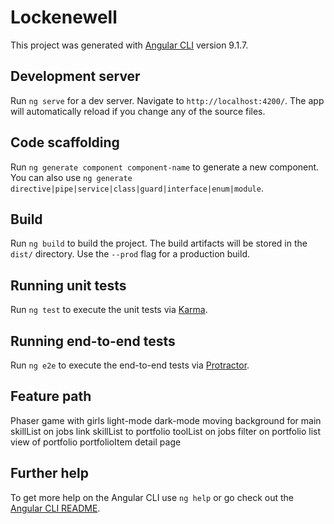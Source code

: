 # Lockenewell

This project was generated with [Angular CLI](https://github.com/angular/angular-cli) version 9.1.7.

## Development server

Run `ng serve` for a dev server. Navigate to `http://localhost:4200/`. The app will automatically reload if you change any of the source files.

## Code scaffolding

Run `ng generate component component-name` to generate a new component. You can also use `ng generate directive|pipe|service|class|guard|interface|enum|module`.

## Build

Run `ng build` to build the project. The build artifacts will be stored in the `dist/` directory. Use the `--prod` flag for a production build.

## Running unit tests

Run `ng test` to execute the unit tests via [Karma](https://karma-runner.github.io).

## Running end-to-end tests

Run `ng e2e` to execute the end-to-end tests via [Protractor](http://www.protractortest.org/).

## Feature path

Phaser game with girls
light-mode dark-mode
moving background for main
skillList on jobs
link skillList to portfolio
toolList on jobs
filter on portfolio
list view of portfolio
portfolioItem detail page


## Further help

To get more help on the Angular CLI use `ng help` or go check out the [Angular CLI README](https://github.com/angular/angular-cli/blob/master/README.md).
